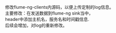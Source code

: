 修改flume-ng-clients内源码，以便上传定制的log信息。</br>
主要修改：在发送数据到flume-ng sink当中，</br>
          header中添加主机名，服务名和时间戳信息.    
          后续会增加，对log的重新修改。
